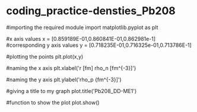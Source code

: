 # coding_practice-densties_Pb208

#importing the required module
import matplotlib.pyplot as plt

#x axis values
x = [0.859189E-01,0.860841E-01,0.862981e-1]
#corresponding y axis values
y = [0.718235E-01,0.716325e-01,0.713786E-1]

#plotting the points
plt.plot(x,y)

#naming the x axis
plt.xlabel('r [fm] rho_n [fm^{-3}]')

#naming the y axis
plt.ylabel('rho_p {fm^{-3}]')

#giving a title to my graph
plot.title('Pb208_DD-ME1')

#function to show the plot
plot.show()
